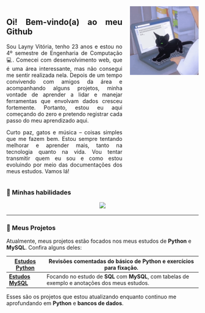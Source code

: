 <div style="display: flex; align-items: flex-start;">
  <!-- Texto -->
  <div style="flex: 1; text-align: justify;">
    <h2>Oi! Bem-vindo(a) ao meu Github</h2>
    <p>
      Sou Layny Vitória, tenho 23 anos e estou no 4º semestre de Engenharia de Computação 💻. Comecei com desenvolvimento web, que é uma área interessante, mas não consegui me sentir realizada nela. Depois de um tempo convivendo com amigos da área e acompanhando alguns projetos, minha vontade de aprender a lidar e manejar ferramentas que envolvam dados cresceu fortemente. Portanto, estou eu aqui começando do zero e pretendo registrar cada passo do meu aprendizado aqui.
    </p>
    <p>
      Curto paz, gatos e música – coisas simples que me fazem bem. Estou sempre tentando melhorar e aprender mais, tanto na tecnologia quanto na vida. Vou tentar transmitir quem eu sou e como estou evoluindo por meio das documentações dos meus estudos. Vamos lá!
    </p>
  </div>

  <!-- Imagem -->
  <div style="flex-shrink: 0; margin-left: 20px;">
    <img src="tenor.gif" width="180" alt="Gif">
  </div>
</div>



### 🌟 Minhas habilidades
<p align="center">
  <a href="https://skillicons.dev">
    <img src="https://skillicons.dev/icons?i=html,css,js,c,react,java,py,git&theme=dark&perline=8" />
  </a>
</p>

---

### 🚀 Meus Projetos

Atualmente, meus projetos estão focados nos meus estudos de **Python** e **MySQL**. Confira alguns deles:


| [**Estudos Python**](https://github.com/laynyv/estudos-python) | Revisões comentadas do básico de **Python** e exercícios para fixação.  |
| ------- | --------- |
| [**Estudos MySQL**](https://github.com/laynyv/estudos-mysql) | Focando no estudo de **SQL** com **MySQL**, com tabelas de exemplo e anotações dos meus estudos.  |

Esses são os projetos que estou atualizando enquanto continuo me aprofundando em **Python** e **bancos de dados**.
